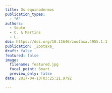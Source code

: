```yaml
---
title: Os equinodermos
publication_types:
  - "6"
authors:
  - Souto
  - C. & Martins
  - L.
doi: https://doi.org/10.11646/zootaxa.4955.1.1
publication: _Zootaxa_
draft: false
featured: false
image:
  filename: featured.jpg
  focal_point: Smart
  preview_only: false
date: 2017-04-13T03:25:21.979Z
    
---
```

